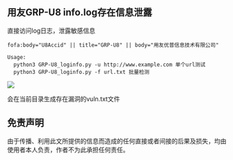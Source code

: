 ## 用友GRP-U8 info.log存在信息泄露
直接访问log日志，泄露敏感信息
```
fofa:body="U8Accid" || title="GRP-U8" || body="用友优普信息技术有限公司"
```
```
Usage:
  python3 GRP-U8_loginfo.py -u http://www.example.com 单个url测试
  python3 GRP-U8_loginfo.py -f url.txt 批量检测
```
![](https://github.com/csdcsdcsdcsdcsd/Yongyou_GRP-U8_POC/blob/main/YongYou_GRP-U8.png)

会在当前目录生成存在漏洞的vuln.txt文件
## 免责声明
由于传播、利用此文所提供的信息而造成的任何直接或者间接的后果及损失，均由使用者本人负责，作者不为此承担任何责任。
